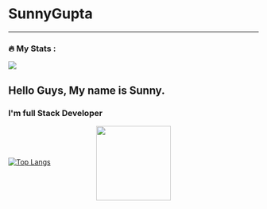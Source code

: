 # SunnyGupta
---

### :fire: My Stats :
<div>
  <img src="https://streak-stats.demolab.com?user=Sunnygupta02003&theme=dark&exclude_days=Sun%2CMon" align="center">
</div>

<h2>Hello Guys, My name is Sunny.</h2>
<h3>I'm full Stack Developer</h3>
<div id="header" align="center" style="height: 50px;">
  <img src="https://media.giphy.com/media/v1.Y2lkPTc5MGI3NjExMmtycjY5dmgyNXRudmdpbDdhc3BvenIybDRxcHZ5MWp5NDBwd3B4cyZlcD12MV9pbnRlcm5hbF9naWZfYnlfaWQmY3Q9Zw/qgQUggAC3Pfv687qPC/giphy.gif"  height="150px"/>
</div>



[![Top Langs](https://github-readme-stats.vercel.app/api/top-langs/?username=SUnnyGupta02003&layout=compact&theme=vision-friendly-dark)](https://github.com/anuraghazra/github-readme-stats)
